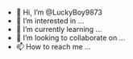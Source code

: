 - 👋 Hi, I’m @LuckyBoy9873
- 👀 I’m interested in ...
- 🌱 I’m currently learning ...
- 💞️ I’m looking to collaborate on ...
- 📫 How to reach me ...

<!---
LuckyBoy9873/LuckyBoy9873 is a ✨ special ✨ repository because its `README.md` (this file) appears on your GitHub profile.
You can click the Preview link to take a look at your changes.
--->
